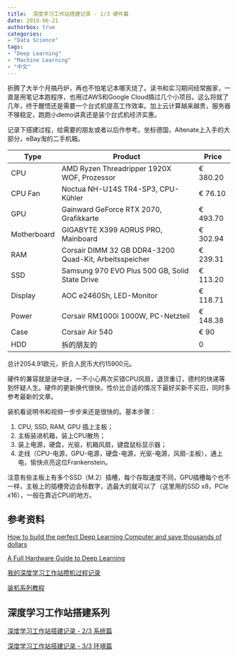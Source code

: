 ```yaml
---
title:  深度学习工作站搭建记录 - 1/3 硬件篇
date: 2019-06-21
authorbox: true
categories:
- "Data Science"
tags:
- "Deep Learning"
- "Machine Learning"
- "中文"
---
```


折腾了大半个月搞丹炉，再也不怕笔记本哪天烧了。读书和实习期间经常搬家，一直是用笔记本跑程序，也用过AWS和Google Cloud搞过几个小项目。这么将就了几年，终于醒悟还是需要一个台式机提高工作效率。加上云计算越来越贵，服务器不够稳定，跑跑小demo讲真还是装个台式机经济实惠。

<!--more-->

记录下搭建过程，给需要的朋友或者以后作参考。坐标德国，Altenate上入手的大部分，eBay淘的二手机箱。

| Type | Product | Price |
| --- | --- | --- |
| CPU | AMD Ryzen Threadripper 1920X WOF, Prozessor | € 380.20 |
| CPU Fan | Noctua NH-U14S TR4-SP3, CPU-Kühler | € 76.10 |
| GPU | Gainward GeForce RTX 2070, Grafikkarte | € 493.70 |
| Motherboard | GIGABYTE X399 AORUS PRO, Mainboard  | € 302.94 |
| RAM | Corsair DIMM 32 GB DDR4-3200 Quad-Kit, Arbeitsspeicher | € 239.31 |
| SSD | Samsung 970 EVO Plus 500 GB, Solid State Drive | € 113.20 |
| Display | AOC e2460Sh, LED-Monitor  | € 118.71 |
| Power | Corsair RM1000i 1000W, PC-Netzteil  | € 148.38  |
| Case | Corsair Air 540  | € 90 |
| HDD | 拆的朋友的  | 0 |

总计2054.91欧元，折合人民币大约15900元。

硬件的兼容就是谜中谜，一不小心两次买错CPU风扇，退货重订，德村的快递等到怀疑人生。硬件的更新换代很快，性价比合适的情况下最好买新不买旧，同时多参考最新的文章。

装机看说明书和视频一步步来还是很快的。基本步骤：

1. CPU, SSD, RAM, GPU 插上主板；
2. 主板装进机箱，装上CPU散热；
3. 装上电源，硬盘，光驱，机箱风扇，键盘鼠标显示器；
4. 走线（CPU-电源，GPU-电源，硬盘-电源，光驱-电源，风扇-主板），通上电，愉快点亮这位Frankenstein。

注意有些主板上有多个SSD（M.2）插槽，每个存取速度不同，GPU插槽每个也不一样，主板上的插槽旁边会标数字，选最大的就可以了（这里用的SSD x8，PCIe x16），一般在靠近CPU的地方。

## 参考资料

[How to build the perfect Deep Learning Computer and save thousands of dollars](https://medium.com/the-mission/how-to-build-the-perfect-deep-learning-computer-and-save-thousands-of-dollars-9ec3b2eb4ce2)

[A Full Hardware Guide to Deep Learning](https://timdettmers.com/2018/12/16/deep-learning-hardware-guide/)

[我的深度学习工作站攒机过程记录](http://cn.soulmachine.me/2016-08-13-my-deep-learning-workstation-assemble-process-note/)

[装机系列教程](https://www.bilibili.com/video/av32201007/?spm_id_from=333.788.videocard.0)

## 深度学习工作站搭建系列

[深度学习工作站搭建记录 - 2/3 系统篇](https://wenting-wang.github.io/docs/dl-workstation-2/)

[深度学习工作站搭建记录 - 3/3 环境篇](https://wenting-wang.github.io/docs/dl-workstation-3/)
